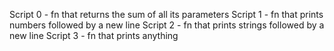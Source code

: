 Script 0 - fn that returns the sum of all its parameters
Script 1 - fn that prints numbers followed by a new line
Script 2 - fn that prints strings followed by a new line
Script 3 - fn that prints anything
